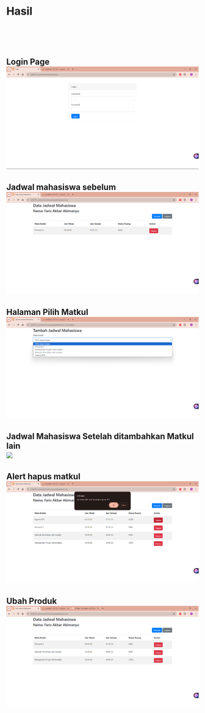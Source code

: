 <h1>Hasil<h1><br>
<h2>Login Page</h><br>
<img src="Screenshot hasil/login_page(1).png">
<h2>Jadwal mahasiswa sebelum</h><br>
<img src="Screenshot hasil/jadwalmhs_before_tambah.png">
<h2>Halaman Pilih Matkul</h><br>
<img src="Screenshot hasil/pilih_matkul.png">
<h2>Jadwal Mahasiswa Setelah ditambahkan Matkul lain</h><br>
<img src="Screenshot hasil/adwalmhs_after_tambah.png">
<h2>Alert hapus matkul</h><br>
<img src="Screenshot hasil/alert_hapus_matkul.png">
<h2>Ubah Produk</h><br>
<img src="Screenshot hasil/jadwalmhs_after_del1matkul.png">
